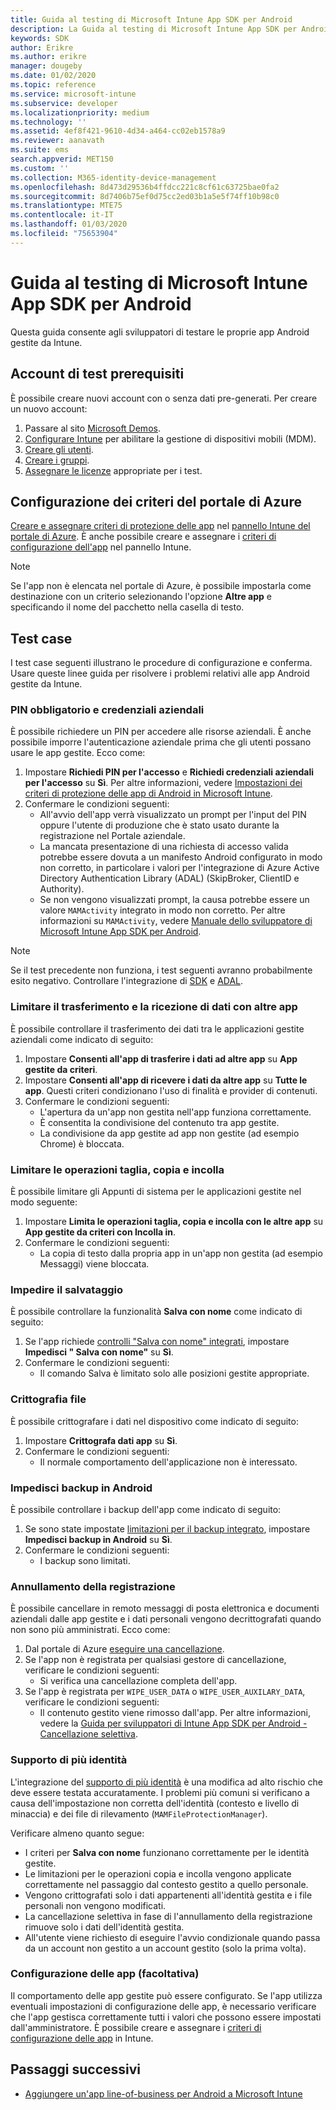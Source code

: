 ```yaml
---
title: Guida al testing di Microsoft Intune App SDK per Android
description: La Guida al testing di Microsoft Intune App SDK per Android è utile per testare le app Android gestite da Intune.
keywords: SDK
author: Erikre
ms.author: erikre
manager: dougeby
ms.date: 01/02/2020
ms.topic: reference
ms.service: microsoft-intune
ms.subservice: developer
ms.localizationpriority: medium
ms.technology: ''
ms.assetid: 4ef8f421-9610-4d34-a464-cc02eb1578a9
ms.reviewer: aanavath
ms.suite: ems
search.appverid: MET150
ms.custom: ''
ms.collection: M365-identity-device-management
ms.openlocfilehash: 8d473d29536b4ffdcc221c8cf61c63725bae0fa2
ms.sourcegitcommit: 8d7406b75ef0d75cc2ed03b1a5e5f74ff10b98c0
ms.translationtype: MTE75
ms.contentlocale: it-IT
ms.lasthandoff: 01/03/2020
ms.locfileid: "75653904"
---
```

# <a name="microsoft-intune-app-sdk-for-android-testing-guide"></a>Guida al testing di Microsoft Intune App SDK per Android

Questa guida consente agli sviluppatori di testare le proprie app Android gestite da Intune.  

## <a name="prerequisite-test-accounts"></a>Account di test prerequisiti
È possibile creare nuovi account con o senza dati pre-generati. Per creare un nuovo account:
1. Passare al sito [Microsoft Demos](https://demos.microsoft.com/environments/create/tenant). 
2. [Configurare Intune](../fundamentals/setup-steps.md) per abilitare la gestione di dispositivi mobili (MDM).
3. [Creare gli utenti](../fundamentals/users-add.md).
4. [Creare i gruppi](../fundamentals/groups-add.md).
5. [Assegnare le licenze](../fundamentals/licenses-assign.md) appropriate per i test.


## <a name="azure-portal-policy-configuration"></a>Configurazione dei criteri del portale di Azure
[Creare e assegnare criteri di protezione delle app](../apps/app-protection-policies.md) nel [pannello Intune del portale di Azure](https://portal.azure.com/?feature.customportal=false#blade/Microsoft_Intune_Apps/MainMenu/14/selectedMenuItem/Overview). È anche possibile creare e assegnare i [criteri di configurazione dell'app](../apps/app-configuration-policies-overview.md) nel pannello Intune.

> [!NOTE]
> Se l'app non è elencata nel portale di Azure, è possibile impostarla come destinazione con un criterio selezionando l'opzione **Altre app** e specificando il nome del pacchetto nella casella di testo.

## <a name="test-cases"></a>Test case

I test case seguenti illustrano le procedure di configurazione e conferma. Usare queste linee guida per risolvere i problemi relativi alle app Android gestite da Intune.

### <a name="required-pin-and-corporate-credentials"></a>PIN obbligatorio e credenziali aziendali

È possibile richiedere un PIN per accedere alle risorse aziendali. È anche possibile imporre l'autenticazione aziendale prima che gli utenti possano usare le app gestite. Ecco come:

1. Impostare **Richiedi PIN per l'accesso** e **Richiedi credenziali aziendali per l'accesso** su **Sì**. Per altre informazioni, vedere [Impostazioni dei criteri di protezione delle app di Android in Microsoft Intune](../apps/app-protection-policy-settings-android.md#access-requirements).
2. Confermare le condizioni seguenti:
    - All'avvio dell'app verrà visualizzato un prompt per l'input del PIN oppure l'utente di produzione che è stato usato durante la registrazione nel Portale aziendale.
    - La mancata presentazione di una richiesta di accesso valida potrebbe essere dovuta a un manifesto Android configurato in modo non corretto, in particolare i valori per l'integrazione di Azure Active Directory Authentication Library (ADAL) (SkipBroker, ClientID e Authority).
    - Se non vengono visualizzati prompt, la causa potrebbe essere un valore `MAMActivity` integrato in modo non corretto. Per altre informazioni su `MAMActivity`, vedere [Manuale dello sviluppatore di Microsoft Intune App SDK per Android](app-sdk-android.md).

> [!NOTE] 
> Se il test precedente non funziona, i test seguenti avranno probabilmente esito negativo. Controllare l'integrazione di [SDK](app-sdk-android.md##sdk-integration) e [ADAL](app-sdk-android.md#configure-azure-active-directory-authentication-library-adal).

### <a name="restrict-transferring-and-receiving-data-with-other-apps"></a>Limitare il trasferimento e la ricezione di dati con altre app
È possibile controllare il trasferimento dei dati tra le applicazioni gestite aziendali come indicato di seguito:

1. Impostare **Consenti all'app di trasferire i dati ad altre app** su **App gestite da criteri**.
2. Impostare **Consenti all'app di ricevere i dati da altre app** su **Tutte le app**. Questi criteri condizionano l'uso di finalità e provider di contenuti.
3. Confermare le condizioni seguenti:
    - L'apertura da un'app non gestita nell'app funziona correttamente.
    - È consentita la condivisione del contenuto tra app gestite.
    - La condivisione da app gestite ad app non gestite (ad esempio Chrome) è bloccata.

### <a name="restrict-cut-copy-and-paste"></a>Limitare le operazioni taglia, copia e incolla
È possibile limitare gli Appunti di sistema per le applicazioni gestite nel modo seguente:

1. Impostare **Limita le operazioni taglia, copia e incolla con le altre app** su **App gestite da criteri con Incolla in**.
2. Confermare le condizioni seguenti:
    - La copia di testo dalla propria app in un'app non gestita (ad esempio Messaggi) viene bloccata.

### <a name="prevent-save"></a>Impedire il salvataggio
È possibile controllare la funzionalità **Salva con nome** come indicato di seguito:

1. Se l'app richiede [controlli "Salva con nome" integrati](app-sdk-android.md#example-determine-if-saving-to-device-or-cloud-storage-is-permitted), impostare **Impedisci " Salva con nome"** su **Sì**.
2. Confermare le condizioni seguenti:
    - Il comando Salva è limitato solo alle posizioni gestite appropriate.

### <a name="file-encryption"></a>Crittografia file
È possibile crittografare i dati nel dispositivo come indicato di seguito:

1. Impostare **Crittografa dati app** su **Sì**.
2. Confermare le condizioni seguenti:
    - Il normale comportamento dell'applicazione non è interessato.

### <a name="prevent-android-backups"></a>Impedisci backup in Android
È possibile controllare i backup dell'app come indicato di seguito:

1. Se sono state impostate [limitazioni per il backup integrato](app-sdk-android.md#protecting-backup-data), impostare **Impedisci backup in Android** su **Sì**.
2. Confermare le condizioni seguenti:
    - I backup sono limitati.

### <a name="unenrollment"></a>Annullamento della registrazione
È possibile cancellare in remoto messaggi di posta elettronica e documenti aziendali dalle app gestite e i dati personali vengono decrittografati quando non sono più amministrati. Ecco come:

1. Dal portale di Azure [eseguire una cancellazione](../apps/apps-selective-wipe.md).
2. Se l'app non è registrata per qualsiasi gestore di cancellazione, verificare le condizioni seguenti:
    - Si verifica una cancellazione completa dell'app.
3. Se l'app è registrata per `WIPE_USER_DATA` o `WIPE_USER_AUXILARY_DATA`, verificare le condizioni seguenti:
    - Il contenuto gestito viene rimosso dall'app. Per altre informazioni, vedere la [Guida per sviluppatori di Intune App SDK per Android - Cancellazione selettiva](app-sdk-android.md#selective-wipe).

### <a name="multi-identity-support"></a>Supporto di più identità
L'integrazione del [supporto di più identità](app-sdk-android.md#multi-identity-optional) è una modifica ad alto rischio che deve essere testata accuratamente. I problemi più comuni si verificano a causa dell'impostazione non corretta dell'identità (contesto e livello di minaccia) e dei file di rilevamento (`MAMFileProtectionManager`).

Verificare almeno quanto segue:

- I criteri per **Salva con nome** funzionano correttamente per le identità gestite.
- Le limitazioni per le operazioni copia e incolla vengono applicate correttamente nel passaggio dal contesto gestito a quello personale.
- Vengono crittografati solo i dati appartenenti all'identità gestita e i file personali non vengono modificati.
- La cancellazione selettiva in fase di l'annullamento della registrazione rimuove solo i dati dell'identità gestita.
- All'utente viene richiesto di eseguire l'avvio condizionale quando passa da un account non gestito a un account gestito (solo la prima volta).

### <a name="app-configuration-optional"></a>Configurazione delle app (facoltativa)
Il comportamento delle app gestite può essere configurato. Se l'app utilizza eventuali impostazioni di configurazione delle app, è necessario verificare che l'app gestisca correttamente tutti i valori che possono essere impostati dall'amministratore. È possibile creare e assegnare i [criteri di configurazione delle app](../apps/app-configuration-policies-overview.md) in Intune.

## <a name="next-steps"></a>Passaggi successivi

- [Aggiungere un'app line-of-business per Android a Microsoft Intune](../apps/lob-apps-android.md)
